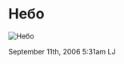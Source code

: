 # Небо

![Небо](http://img-2006-08.photosight.ru/20/1597776.jpg)

<span id="timestamp"> September 11th, 2006 5:31am </span> <span
class="tag">LJ</span>

